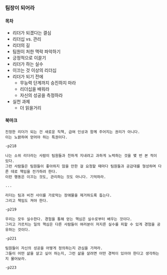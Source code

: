 ### 팀장이 되어라

#### 목차

- 리더가 되겠다는 결심
- 리더십 vs. 관리
- 리더의 길
- 팀원이 처한 맥락 파악하기
- 긍정적으로 이끌기
- 리더가 하는 실수
- 이끄는 것 이상의 리더십
- 리더가 되기 전에
  - 무능력 단계까지 승진하지 마라
  - 리더십을 배워라
  - 자신의 성공을 측정하라
- 실천 과제
  - 더 읽을거리

#### 북마크

```
진정한 리더가 되는 건 새로운 직책, 급여 인상과 함께 주어지는 권리가 아니다.
이는 노렭하여 얻어야 하는 특권이다.

-p218
```

```
나는 소위 리더라는 사람이 팀원들과 친하게 지내려고 과하게 노력하는 것을 몇 번 본 적이 있다.
그런 사람들은 팀원들이 좋아하지 않을 만한 걸 요청할 때마다 팀원들과 공감대를 형성하며 다른 데로 책임을 전가하려 한다.
이런 행동은 이끄는 것도, 관리하는 것도 아니다. 기억하라.

...

리더는 팀과 비전 사이를 가로막는 장애물을 제거하도록 돕는다.
그리고 책임도 져야 한다.

-p219
```

```
우리는 모두 실수한다. 경험을 통해 얻는 핵심은 실수로부터 배우는 것이다.
그리고 가르치는 일의 핵심은 다른 사람들이 여러분이 저지른 실수를 피할 수 있게 경험을 공유하는 것이다.

-p221
```

```
팀원들이 자신의 성공을 어떻게 정의하는지 관심을 가져라.
그들이 어떤 삶을 살고 싶어 하는지, 그런 삶을 살려면 어떤 경력이 있어야 한다고 생각하는지 물어보라.

-p223
```